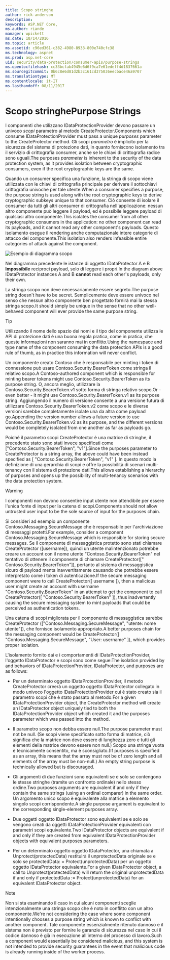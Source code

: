 ```yaml
---
title: Scopo stringhe
author: rick-anderson
description: 
keywords: ASP.NET Core,
ms.author: riande
manager: wpickett
ms.date: 10/14/2016
ms.topic: article
ms.assetid: c96ed361-c382-4980-8933-800e740cfc38
ms.technology: aspnet
ms.prod: asp.net-core
uid: security/data-protection/consumer-apis/purpose-strings
ms.openlocfilehash: cc33bcfab4945e6d6f9ca7e61edeff4d1837661a
ms.sourcegitcommit: 0b6c8e6d81d2b3c161cd375036eecbace46a9707
ms.translationtype: MT
ms.contentlocale: it-IT
ms.lasthandoff: 08/11/2017
---
```

# <a name="purpose-strings"></a><span data-ttu-id="473d5-103">Scopo stringhe</span><span class="sxs-lookup"><span data-stu-id="473d5-103">Purpose Strings</span></span>

<a name=data-protection-consumer-apis-purposes></a>

<span data-ttu-id="473d5-104">I componenti che utilizzano IDataProtectionProvider devono passare un univoco *scopi* parametro al metodo CreateProtector.</span><span class="sxs-lookup"><span data-stu-id="473d5-104">Components which consume IDataProtectionProvider must pass a unique *purposes* parameter to the CreateProtector method.</span></span> <span data-ttu-id="473d5-105">Gli scopi *parametro* è implicito per la sicurezza del sistema di protezione dati, in quanto forniscono isolamento tra il servizio di crittografia consumer, anche se le chiavi di crittografia radice sono uguali.</span><span class="sxs-lookup"><span data-stu-id="473d5-105">The purposes *parameter* is inherent to the security of the data protection system, as it provides isolation between cryptographic consumers, even if the root cryptographic keys are the same.</span></span>

<span data-ttu-id="473d5-106">Quando un consumer specifica una funzione, la stringa di scopo viene utilizzata con le chiavi di crittografia principale per derivare il sottochiavi crittografia univoche per tale utente.</span><span class="sxs-lookup"><span data-stu-id="473d5-106">When a consumer specifies a purpose, the purpose string is used along with the root cryptographic keys to derive cryptographic subkeys unique to that consumer.</span></span> <span data-ttu-id="473d5-107">Ciò consente di isolare il consumer da tutti gli altri consumer di crittografia nell'applicazione: nessun altro componente può leggere il payload, ed è possibile leggere payload di qualsiasi altro componente.</span><span class="sxs-lookup"><span data-stu-id="473d5-107">This isolates the consumer from all other cryptographic consumers in the application: no other component can read its payloads, and it cannot read any other component's payloads.</span></span> <span data-ttu-id="473d5-108">Questo isolamento esegue il rendering anche computazionale intere categorie di attacco del componente.</span><span class="sxs-lookup"><span data-stu-id="473d5-108">This isolation also renders infeasible entire categories of attack against the component.</span></span>

![Esempio di diagramma scopo](purpose-strings/_static/purposes.png)

<span data-ttu-id="473d5-110">Nel diagramma precedente le istanze di oggetto IDataProtector A e B **Impossibile** reciproci payload, solo di leggere i propri.</span><span class="sxs-lookup"><span data-stu-id="473d5-110">In the diagram above IDataProtector instances A and B **cannot** read each other's payloads, only their own.</span></span>

<span data-ttu-id="473d5-111">La stringa scopo non deve necessariamente essere segreto.</span><span class="sxs-lookup"><span data-stu-id="473d5-111">The purpose string doesn't have to be secret.</span></span> <span data-ttu-id="473d5-112">Semplicemente deve essere univoco nel senso che nessun altro componente ben progettato fornirà mai la stessa stringa scopo.</span><span class="sxs-lookup"><span data-stu-id="473d5-112">It should simply be unique in the sense that no other well-behaved component will ever provide the same purpose string.</span></span>

>[!TIP]
> <span data-ttu-id="473d5-113">Utilizzando il nome dello spazio dei nomi e il tipo del componente utilizza le API di protezione dati è una buona regola pratica, come in pratica, che queste informazioni non saranno mai in conflitto.</span><span class="sxs-lookup"><span data-stu-id="473d5-113">Using the namespace and type name of the component consuming the data protection APIs is a good rule of thumb, as in practice this information will never conflict.</span></span>
>
><span data-ttu-id="473d5-114">Un componente creato Contoso che è responsabile per minting i token di connessione può usare Contoso.Security.BearerToken come stringa il relativo scopo.</span><span class="sxs-lookup"><span data-stu-id="473d5-114">A Contoso-authored component which is responsible for minting bearer tokens might use Contoso.Security.BearerToken as its purpose string.</span></span> <span data-ttu-id="473d5-115">O, ancora meglio, utilizzare la Contoso.Security.BearerToken.v1 sotto forma di stringa relativo scopo.</span><span class="sxs-lookup"><span data-stu-id="473d5-115">Or - even better - it might use Contoso.Security.BearerToken.v1 as its purpose string.</span></span> <span data-ttu-id="473d5-116">Aggiungendo il numero di versione consente a una versione futura di utilizzare Contoso.Security.BearerToken.v2 come scopo e le diverse versioni sarebbe completamente isolate una da altra come payload go.</span><span class="sxs-lookup"><span data-stu-id="473d5-116">Appending the version number allows a future version to use Contoso.Security.BearerToken.v2 as its purpose, and the different versions would be completely isolated from one another as far as payloads go.</span></span>

<span data-ttu-id="473d5-117">Poiché il parametro scopi CreateProtector è una matrice di stringhe, il precedente stato sono stati invece specificati come ["Contoso.Security.BearerToken", "v1"].</span><span class="sxs-lookup"><span data-stu-id="473d5-117">Since the purposes parameter to CreateProtector is a string array, the above could have been instead specified as [ "Contoso.Security.BearerToken", "v1" ].</span></span> <span data-ttu-id="473d5-118">In questo modo la definizione di una gerarchia di scopi e offre la possibilità di scenari multi-tenancy con il sistema di protezione dati.</span><span class="sxs-lookup"><span data-stu-id="473d5-118">This allows establishing a hierarchy of purposes and opens up the possibility of multi-tenancy scenarios with the data protection system.</span></span>

<a name=data-protection-contoso-purpose></a>

>[!WARNING]
> <span data-ttu-id="473d5-119">I componenti non devono consentire input utente non attendibile per essere l'unica fonte di input per la catena di scopi.</span><span class="sxs-lookup"><span data-stu-id="473d5-119">Components should not allow untrusted user input to be the sole source of input for the purposes chain.</span></span>
>
><span data-ttu-id="473d5-120">Si consideri ad esempio un componente Contoso.Messaging.SecureMessage che è responsabile per l'archiviazione di messaggi protetti.</span><span class="sxs-lookup"><span data-stu-id="473d5-120">For example, consider a component Contoso.Messaging.SecureMessage which is responsible for storing secure messages.</span></span> <span data-ttu-id="473d5-121">Se il componente di messaggistica protetto sono stati chiamare CreateProtector ([username]), quindi un utente malintenzionato potrebbe creare un account con il nome utente "Contoso.Security.BearerToken" nel tentativo di ottenere il componente di chiamare CreateProtector([" Contoso.Security.BearerToken"]), pertanto al sistema di messaggistica sicuro di payload menta inavvertitamente causando che potrebbe essere interpretato come i token di autenticazione.</span><span class="sxs-lookup"><span data-stu-id="473d5-121">If the secure messaging component were to call CreateProtector([ username ]), then a malicious user might create an account with username "Contoso.Security.BearerToken" in an attempt to get the component to call CreateProtector([ "Contoso.Security.BearerToken" ]), thus inadvertently causing the secure messaging system to mint payloads that could be perceived as authentication tokens.</span></span>
>
><span data-ttu-id="473d5-122">Una catena di scopi migliorata per il componente di messaggistica sarebbe CreateProtector (["Contoso.Messaging.SecureMessage", "utente: nome utente"]), che fornisce isolamento appropriato.</span><span class="sxs-lookup"><span data-stu-id="473d5-122">A better purposes chain for the messaging component would be CreateProtector([ "Contoso.Messaging.SecureMessage", "User: username" ]), which provides proper isolation.</span></span>

<span data-ttu-id="473d5-123">L'isolamento fornito dai e i comportamenti di IDataProtectionProvider, l'oggetto IDataProtector e scopi sono come segue:</span><span class="sxs-lookup"><span data-stu-id="473d5-123">The isolation provided by and behaviors of IDataProtectionProvider, IDataProtector, and purposes are as follows:</span></span>

* <span data-ttu-id="473d5-124">Per un determinato oggetto IDataProtectionProvider, il metodo CreateProtector creerà un oggetto oggetto IDataProtector collegato in modo univoco l'oggetto IDataProtectionProvider cui è stato creato sia il parametro scopi che è stato passato al metodo.</span><span class="sxs-lookup"><span data-stu-id="473d5-124">For a given IDataProtectionProvider object, the CreateProtector method will create an IDataProtector object uniquely tied to both the IDataProtectionProvider object which created it and the purposes parameter which was passed into the method.</span></span>

* <span data-ttu-id="473d5-125">Il parametro scopo non debba essere null.</span><span class="sxs-lookup"><span data-stu-id="473d5-125">The purpose parameter must not be null.</span></span> <span data-ttu-id="473d5-126">(Se scopi viene specificato sotto forma di matrice, ciò significa che la matrice non deve essere di lunghezza zero e tutti gli elementi della matrice devono essere non null.) Scopo una stringa vuota è tecnicamente consentito, ma è sconsigliato.</span><span class="sxs-lookup"><span data-stu-id="473d5-126">(If purposes is specified as an array, this means that the array must not be of zero length and all elements of the array must be non-null.) An empty string purpose is technically allowed but is discouraged.</span></span>

* <span data-ttu-id="473d5-127">Gli argomenti di due funzioni sono equivalenti se e solo se contengono le stesse stringhe (tramite un confronto ordinale) nello stesso ordine.</span><span class="sxs-lookup"><span data-stu-id="473d5-127">Two purposes arguments are equivalent if and only if they contain the same strings (using an ordinal comparer) in the same order.</span></span> <span data-ttu-id="473d5-128">Un argomento unico scopo è equivalente alla matrice a elemento singolo scopi corrispondente.</span><span class="sxs-lookup"><span data-stu-id="473d5-128">A single purpose argument is equivalent to the corresponding single-element purposes array.</span></span>

* <span data-ttu-id="473d5-129">Due oggetti oggetto IDataProtector sono equivalenti se e solo se vengono creati da oggetti IDataProtectionProvider equivalenti con parametri scopi equivalente.</span><span class="sxs-lookup"><span data-stu-id="473d5-129">Two IDataProtector objects are equivalent if and only if they are created from equivalent IDataProtectionProvider objects with equivalent purposes parameters.</span></span>

* <span data-ttu-id="473d5-130">Per un determinato oggetto oggetto IDataProtector, una chiamata a Unprotect(protectedData) restituirà il unprotectedData originale se e solo se protectedData: = Protect(unprotectedData) per un oggetto oggetto IDataProtector equivalente.</span><span class="sxs-lookup"><span data-stu-id="473d5-130">For a given IDataProtector object, a call to Unprotect(protectedData) will return the original unprotectedData if and only if protectedData := Protect(unprotectedData) for an equivalent IDataProtector object.</span></span>

> [!NOTE]
> <span data-ttu-id="473d5-131">Non si sta esaminando il caso in cui alcuni componenti sceglie intenzionalmente una stringa scopo che è noto in conflitto con un altro componente.</span><span class="sxs-lookup"><span data-stu-id="473d5-131">We're not considering the case where some component intentionally chooses a purpose string which is known to conflict with another component.</span></span> <span data-ttu-id="473d5-132">Tale componente essenzialmente ritenuto dannoso e il sistema non è previsto per fornire le garanzie di sicurezza nel caso in cui il codice dannoso è già in esecuzione all'interno del processo di lavoro.</span><span class="sxs-lookup"><span data-stu-id="473d5-132">Such a component would essentially be considered malicious, and this system is not intended to provide security guarantees in the event that malicious code is already running inside of the worker process.</span></span>
